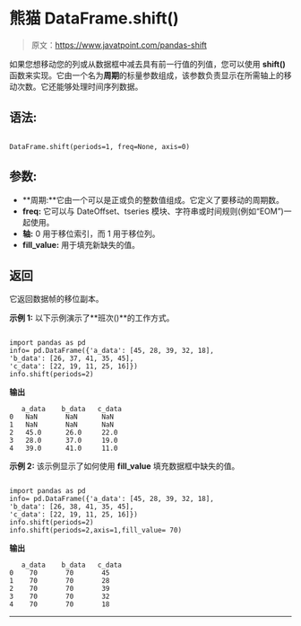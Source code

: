 # 熊猫 DataFrame.shift()

> 原文：<https://www.javatpoint.com/pandas-shift>

如果您想移动您的列或从数据框中减去具有前一行值的列值，您可以使用 **shift()** 函数来实现。它由一个名为**周期**的标量参数组成，该参数负责显示在所需轴上的移动次数。它还能够处理时间序列数据。

## 语法:

```

DataFrame.shift(periods=1, freq=None, axis=0)

```

## 参数:

*   **周期:**它由一个可以是正或负的整数值组成。它定义了要移动的周期数。
*   **freq:** 它可以与 DateOffset、tseries 模块、字符串或时间规则(例如“EOM”)一起使用。
*   **轴:** 0 用于移位索引，而 1 用于移位列。
*   **fill_value:** 用于填充新缺失的值。

## 返回

它返回数据帧的移位副本。

**示例 1:** 以下示例演示了**班次()**的工作方式。

```

import pandas as pd
info= pd.DataFrame({'a_data': [45, 28, 39, 32, 18],
'b_data': [26, 37, 41, 35, 45],
'c_data': [22, 19, 11, 25, 16]})
info.shift(periods=2)

```

**输出**

```
   a_data    b_data   c_data 
0   NaN       NaN      NaN
1   NaN       NaN      NaN
2   45.0      26.0     22.0
3   28.0      37.0     19.0
4   39.0      41.0     11.0

```

**示例 2:** 该示例显示了如何使用 **fill_value** 填充数据框中缺失的值。

```

import pandas as pd
info= pd.DataFrame({'a_data': [45, 28, 39, 32, 18],
'b_data': [26, 38, 41, 35, 45],
'c_data': [22, 19, 11, 25, 16]})
info.shift(periods=2)
info.shift(periods=2,axis=1,fill_value= 70)

```

**输出**

```
   a_data    b_data   c_data 
0    70       70       45
1    70       70       28
2    70       70       39
3    70       70       32
4    70       70       18

```

* * *